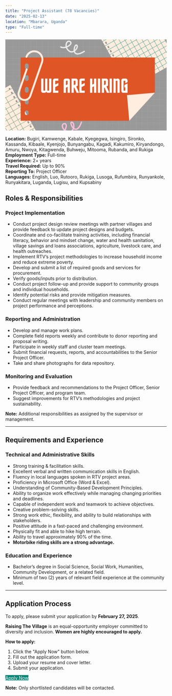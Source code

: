 ```yaml
---
title: "Project Assistant (78 Vacancies)"
date: "2025-02-13"
location: "Mbarara, Uganda"
type: "Full-time"
---
```


![Image by DATAIDEA](./thumbnail.jpg)

**Location:** Bugiri, Kamwenge, Kabale, Kyegegwa, Isingiro, Sironko, Kassanda, Kibaale, Kyenjojo, Bunyangabu, Kagadi, Kakumiro, Kiryandongo, Amuru, Nwoya, Kitagwenda, Buhweju, Mitooma, Rubanda, and Rukiga  
**Employment Type:** Full-time  
**Experience:** 2+ years  
**Travel Required:** Up to 90%  
**Reporting To:** Project Officer  
**Languages:** English, Luo, Rutooro, Rukiga, Lusoga, Rufumbira, Runyankole, Runyakitara, Luganda, Lugisu, and Kupsabiny  

## Roles & Responsibilities  

### Project Implementation  
- Conduct project design review meetings with partner villages and provide feedback to update project designs and budgets.  
- Coordinate and co-facilitate training activities, including financial literacy, behavior and mindset change, water and health sanitation, village savings and loans associations, agriculture, livestock care, and health outreaches.  
- Implement RTV’s project methodologies to increase household income and reduce extreme poverty.  
- Develop and submit a list of required goods and services for procurement.  
- Verify goods/inputs prior to distribution.  
- Conduct project follow-up and provide support to community groups and individual households.  
- Identify potential risks and provide mitigation measures.  
- Conduct regular meetings with leadership and community members on project performance and perceptions.  

### Reporting and Administration  
- Develop and manage work plans.  
- Complete field reports weekly and contribute to donor reporting and proposal writing.  
- Participate in weekly staff and cluster team meetings.  
- Submit financial requests, reports, and accountabilities to the Senior Project Officer.  
- Take and share photographs for data repository.  

### Monitoring and Evaluation  
- Provide feedback and recommendations to the Project Officer, Senior Project Officer, and program team.  
- Suggest improvements for RTV’s methodologies and project sustainability.  

**Note:** Additional responsibilities as assigned by the supervisor or management.  

---

## Requirements and Experience  

### Technical and Administrative Skills  
- Strong training & facilitation skills.  
- Excellent verbal and written communication skills in English.  
- Fluency in local languages spoken in RTV project areas.  
- Proficiency in Microsoft Office (Word & Excel).  
- Understanding of Community-Based Development Principles.  
- Ability to organize work effectively while managing changing priorities and deadlines.  
- Capable of independent work and teamwork to achieve objectives.  
- Creative problem-solving skills.  
- Strong work ethic, flexibility, and ability to build relationships with stakeholders.  
- Positive attitude in a fast-paced and challenging environment.  
- Physically fit and able to hike high terrain.  
- Ability to travel approximately 90% of the time.  
- **Motorbike riding skills are a strong advantage.**  

### Education and Experience  
- Bachelor’s degree in Social Science, Social Work, Humanities, Community Development, or a related field.  
- Minimum of two (2) years of relevant field experience at the community level.  

---

## Application Process  
To apply, please submit your application by **February 27, 2025**.  

**Raising The Village** is an equal-opportunity employer committed to diversity and inclusion. **Women are highly encouraged to apply.**

**How to apply:**

1. Click the "Apply Now" button below.
2. Fill out the application form.
3. Upload your resume and cover letter.
4. Submit your application.

<!-- add apply now button -->
<a href="https://docs.google.com/forms/d/e/1FAIpQLScirg3p15viIIrGIZAsbi1cWxyu9zsCb38WmjMXdg2CKnDaqg/viewform" target="_blank" class="btn text-white" style="background-color: #008374; color: white;">Apply Now</a>

**Note:** Only shortlisted candidates will be contacted.


